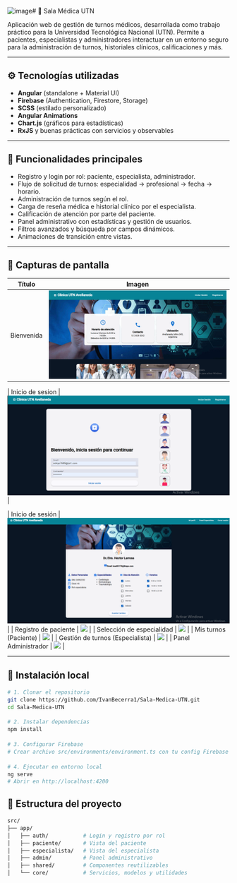 ![image](https://github.com/user-attachments/assets/cdfe43bc-2c39-4eb1-9625-c2c49c6ee58c)# 🏥 Sala Médica UTN

Aplicación web de gestión de turnos médicos, desarrollada como trabajo práctico para la Universidad Tecnológica Nacional (UTN). Permite a pacientes, especialistas y administradores interactuar en un entorno seguro para la administración de turnos, historiales clínicos, calificaciones y más.

---

## ⚙️ Tecnologías utilizadas

- **Angular** (standalone + Material UI)
- **Firebase** (Authentication, Firestore, Storage)
- **SCSS** (estilado personalizado)
- **Angular Animations**
- **Chart.js** (gráficos para estadísticas)
- **RxJS** y buenas prácticas con servicios y observables

---

## 🚀 Funcionalidades principales

- Registro y login por rol: paciente, especialista, administrador.
- Flujo de solicitud de turnos: especialidad → profesional → fecha → horario.
- Administración de turnos según el rol.
- Carga de reseña médica e historial clínico por el especialista.
- Calificación de atención por parte del paciente.
- Panel administrativo con estadísticas y gestión de usuarios.
- Filtros avanzados y búsqueda por campos dinámicos.
- Animaciones de transición entre vistas.

---

## 📸 Capturas de pantalla

| Título | Imagen |
|--------|--------|
| Bienvenida | ![](https://raw.githubusercontent.com/IvanBecerra1/Sala-Medica-UTN/refs/heads/main/salaMedifcaFotos/home/bienvenida.png) |

| Inicio de sesion | ![](https://github.com/IvanBecerra1/Sala-Medica-UTN/blob/main/salaMedifcaFotos/home/iniciar-sesion.png?raw=true) |

| Inicio de sesión | ![](https://raw.githubusercontent.com/IvanBecerra1/Sala-Medica-UTN/refs/heads/main/salaMedifcaFotos/especialista/especialista-perfil.png) |
| Registro de paciente | ![](https://raw.githubusercontent.com/IvanBecerra1/Sala-Medica-UTN/main/salaMedifcaFotos/registroPaciente.png) |
| Selección de especialidad | ![](https://raw.githubusercontent.com/IvanBecerra1/Sala-Medica-UTN/main/salaMedifcaFotos/seleccionEspecialidad.png) |
| Mis turnos (Paciente) | ![](https://raw.githubusercontent.com/IvanBecerra1/Sala-Medica-UTN/main/salaMedifcaFotos/misTurnosPaciente.png) |
| Gestión de turnos (Especialista) | ![](https://raw.githubusercontent.com/IvanBecerra1/Sala-Medica-UTN/main/salaMedifcaFotos/gestionTurnosEspecialista.png) |
| Panel Administrador | ![](https://raw.githubusercontent.com/IvanBecerra1/Sala-Medica-UTN/main/salaMedifcaFotos/adminDashboard.png) |

---

## 📁 Instalación local

```bash
# 1. Clonar el repositorio
git clone https://github.com/IvanBecerra1/Sala-Medica-UTN.git
cd Sala-Medica-UTN

# 2. Instalar dependencias
npm install

# 3. Configurar Firebase
# Crear archivo src/environments/environment.ts con tu config Firebase

# 4. Ejecutar en entorno local
ng serve
# Abrir en http://localhost:4200
```

## 📁 Estructura del proyecto
```bash
src/
├── app/
│   ├── auth/           # Login y registro por rol
│   ├── paciente/       # Vista del paciente
│   ├── especialista/   # Vista del especialista
│   ├── admin/          # Panel administrativo
│   ├── shared/         # Componentes reutilizables
│   └── core/           # Servicios, modelos y utilidades
```

